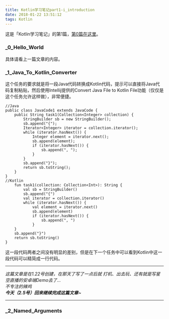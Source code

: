 ```yaml
---
title: Kotlin学习笔记part1-i_introduction
date: 2018-01-22 13:51:12
tags: Kotlin
---
```


这是「Kotlin学习笔记」的第1篇，[第0篇在这里](http://blog.sealynn0.cn/2018/01/22/Kotlin-learning-diary0/)。

<!-- more -->

### _0_Hello_World

具体请看上一篇文章的内容。

### _1_Java_To_Kotlin_Converter

这个任务的要求就是将一段Java代码转换成Kotlin代码，提示可以直接将Java代码复制粘贴，然后使用Intellij提供的Convert Java File to Kotlin File功能（仅仅是这个任务允许这样做），非常便捷。

```
//Java
public class JavaCode1 extends JavaCode {
    public String task1(Collection<Integer> collection) {
        StringBuilder sb = new StringBuilder();
        sb.append("{");
        Iterator<Integer> iterator = collection.iterator();
        while (iterator.hasNext()) {
            Integer element = iterator.next();
            sb.append(element);
            if (iterator.hasNext()) {
                sb.append(", ");
            }
        }
        sb.append("}");
        return sb.toString();
    }
}
//Kotlin
    fun task1(collection: Collection<Int>): String {
        val sb = StringBuilder()
        sb.append("{")
        val iterator = collection.iterator()
        while (iterator.hasNext()) {
            val element = iterator.next()
            sb.append(element)
            if (iterator.hasNext()) {
                sb.append(", ")
            }
    }
    sb.append("}")
    return sb.toString()
}
```
这一段代码两者之间没有明显的差别，但是在下一个任务中可以看到Kotlin中这一段代码可以精简成一行代码。

***
*这篇文章是在1.22号创建，在那天了写了一点后就 打机、出去玩、还有就是写星空直播的安卓端Demo去了...  
不专注的辣鸡  
**今天（2.5号）回来继续完成这篇文章~***
***

### _2_Named_Arguments

